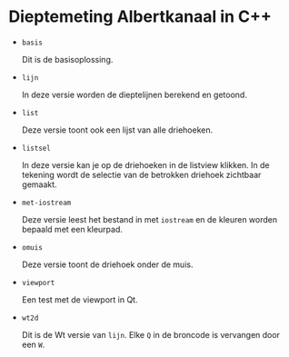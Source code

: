 # Dieptemeting Albertkanaal in C++

* `basis`

    Dit is de basisoplossing.

* `lijn`

    In deze versie worden de dieptelijnen berekend en getoond.

* `list`

    Deze versie toont ook een lijst van alle driehoeken.

* `listsel`

    In deze versie kan je op de driehoeken in de listview klikken.
    In de tekening wordt de selectie van de betrokken driehoek zichtbaar gemaakt.

* `met-iostream`

    Deze versie leest het bestand in met `iostream` en de kleuren worden
    bepaald met een kleurpad.

* `omuis`

    Deze versie toont de driehoek onder de muis.

* `viewport`

    Een test met de viewport in Qt.

* `wt2d`

    Dit is de Wt versie van `lijn`.
    Elke `Q` in de broncode is vervangen door een `W`.

